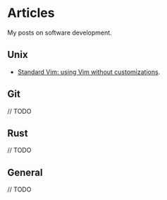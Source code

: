 # Articles

My posts on software development.

## Unix

- [Standard Vim: using Vim without customizations](/articles/standard-vim/).

## Git

// TODO

## Rust

// TODO

## General

// TODO
